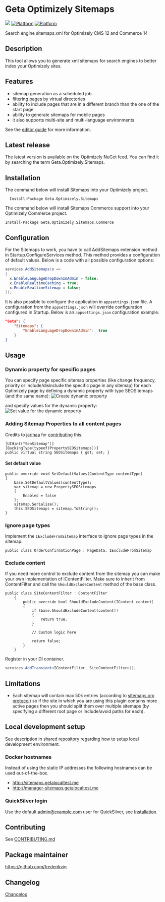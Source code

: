 # Geta Optimizely Sitemaps

![](http://tc.geta.no/app/rest/builds/buildType:(id:GetaPackages_OptimizelySitemaps_00ci),branch:master/statusIcon)
[![Platform](https://img.shields.io/badge/Platform-.NET%205-blue.svg?style=flat)](https://docs.microsoft.com/en-us/dotnet/)
[![Platform](https://img.shields.io/badge/Optimizely-%2012-orange.svg?style=flat)](http://world.episerver.com/cms/)

Search engine sitemaps.xml for Optimizely CMS 12 and Commerce 14

## Description

This tool allows you to generate xml sitemaps for search engines to better index your Optimizely sites.

## Features

- sitemap generation as a scheduled job
- filtering pages by virtual directories
- ability to include pages that are in a different branch than the one of the start page
- ability to generate sitemaps for mobile pages
- it also supports multi-site and multi-language environments

See the [editor guide](docs/editor-guide.md) for more information.

## Latest release

The latest version is available on the Optimizely NuGet feed. You can find it by searching the term Geta.Optimizely.Sitemaps.

## Installation

The command below will install Sitemaps into your Optimizely project.

```
  Install-Package Geta.Optimizely.Sitemaps
```

The command below will install Sitemaps Commerce support into your Optimizely Commerce project.

```
Install-Package Geta.Optimizely.Sitemaps.Commerce
```

## Configuration

For the Sitemaps to work, you have to call AddSitemaps extension method in Startup.ConfigureServices method. This method provides a configuration of default values. Below is a code with all possible configuration options:

```csharp
services.AddSitemaps(x =>
{
  x.EnableLanguageDropDownInAdmin = false;
  x.EnableRealtimeCaching = true;
  x.EnableRealtimeSitemap = false;
});
```

It is also possible to configure the application in `appsettings.json` file. A configuration from the `appsettings.json` will override configuration configured in Startup. Below is an `appsettings.json` configuration example.

```json
"Geta": {
    "Sitemaps": {
        "EnableLanguageDropDownInAdmin":  true
    }
}
```

## Usage

### Dynamic property for specific pages

You can specify page specific sitemap properties (like change frequency, priority or include/disinclude the specific page in any sitemap) for each Optimizely page by defining a dynamic property with type SEOSitemaps (and the same name):
![Create dynamic property](docs/images/SitemapDynamicPropertyDefine.png?raw=true)

and specify values for the dynamic property:
![Set value for the dynamic property](docs/images/SitemapDynamicPropertyOnPage.PNG?raw=true)

### Adding Sitemap Properties to all content pages

Credits to [jarihaa](https://github.com/jarihaa) for [contributing](https://github.com/Geta/SEO.Sitemaps/pull/87) this.

```
[UIHint("SeoSitemap")]
[BackingType(typeof(PropertySEOSitemaps))]
public virtual string SEOSitemaps { get; set; }
```

#### Set default value

```
public override void SetDefaultValues(ContentType contentType)
{
    base.SetDefaultValues(contentType);
    var sitemap = new PropertySEOSitemaps
    {
        Enabled = false
    };
    sitemap.Serialize();
    this.SEOSitemaps = sitemap.ToString();
}
```

### Ignore page types

Implement the `IExcludeFromSitemap` interface to ignore page types in the sitemap.

```
public class OrderConfirmationPage : PageData, IExcludeFromSitemap
```

### Exclude content

If you need more control to exclude content from the sitemap you can make your own implementation of IContentFilter. Make sure to inherit from ContentFilter and call the `ShouldExcludeContent` method of the base class.

```
public class SiteContentFilter : ContentFilter
    {
        public override bool ShouldExcludeContent(IContent content)
        {
            if (base.ShouldExcludeContent(content))
            {
                return true;
            }

            // Custom logic here

            return false;
        }
    }
```

Register in your DI container.

```csharp
services.AddTransient<IContentFilter, SiteContentFilter>();
```

## Limitations

- Each sitemap will contain max 50k entries (according to [sitemaps.org protocol](http://www.sitemaps.org/protocol.html#index)) so if the site in which you are using this plugin contains more active pages then you should split them over multiple sitemaps (by specifying a different root page or include/avoid paths for each).

## Local development setup

See description in [shared repository](https://github.com/Geta/package-shared/blob/master/README.md#local-development-set-up) regarding how to setup local development environment.

### Docker hostnames

Instead of using the static IP addresses the following hostnames can be used out-of-the-box.

- http://sitemaps.getalocaltest.me
- http://manager-sitemaps.getalocaltest.me

### QuickSilver login

Use the default admin@example.com user for QuickSilver, see [Installation](https://github.com/episerver/Quicksilver).

## Contributing

See [CONTRIBUTING.md](./CONTRIBUTING.md)

## Package maintainer

https://github.com/frederikvig

## Changelog

[Changelog](CHANGELOG.md)
